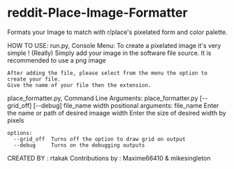 # reddit-Place-Image-Formatter
Formats your Image to match with r/place's pixelated form and color palette.

HOW TO USE:
  run.py, Console Menu:
    To create a pixelated image it's very simple ! (Really)
    Simply add your image in the software file source.
    It is recommended to use a png image

    After adding the file, please select from the menu the option to create your file.
    Give the name of your file then the extension.

  place_formatter.py, Command Line Arguments:
    place_formatter.py [--grid_off] [--debug] file_name width
    positional arguments:
      file_name   Enter the name or path of desired imaage
      width       Enter the size of desired width by pixels

    options:
      --grid_off  Turns off the option to draw grid on output
      --debug     Turns on the debugging outputs


CREATED BY : rtakak
Contributions by : Maxime66410 & mikesingleton

